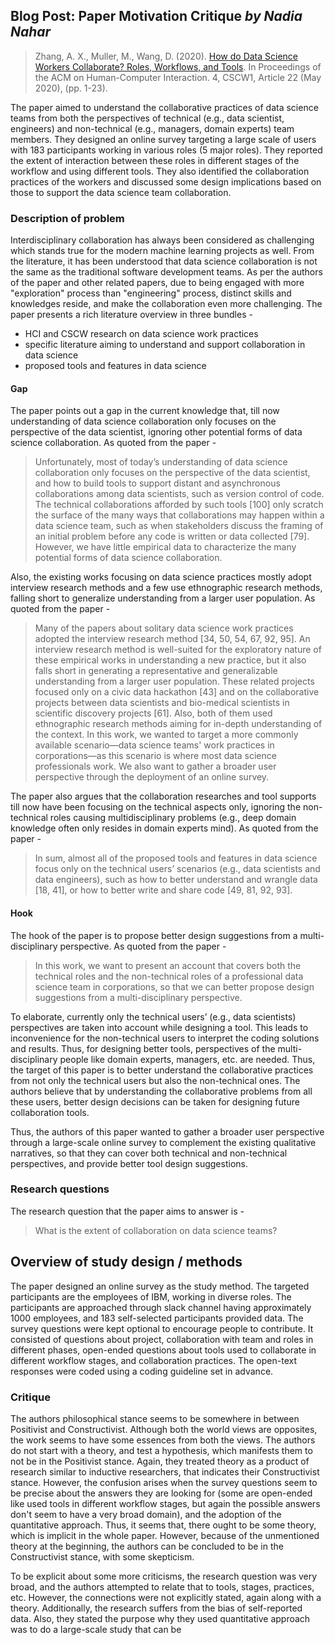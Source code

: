 ## Blog Post: Paper Motivation Critique  *by Nadia Nahar*

> Zhang, A. X., Muller, M., Wang, D. (2020). [How do Data Science Workers Collaborate? Roles,
Workflows, and Tools](https://doi.org/10.1145/3392826). In Proceedings of the ACM on Human-Computer Interaction. 4, CSCW1, Article 22 (May 2020), (pp. 1-23). 

The paper aimed to understand the collaborative practices of data science teams from both the perspectives of technical (e.g., data scientist, engineers) and non-technical (e.g., managers, domain experts) team members. They designed an online survey targeting a large scale of users with 183 participants working in various roles (5 major roles). They reported the extent of interaction between these roles in different stages of the workflow and using different tools. They also identified the collaboration practices of the workers and discussed some design implications based on those to support the data science team collaboration.

### Description of problem

Interdisciplinary collaboration has always been considered as challenging which stands true for the modern machine learning projects as well. From the literature, it has been understood that data science collaboration is not the same as the traditional software development teams. As per the authors of the paper and other related papers, due to being engaged with more "exploration" process than "engineering" process, distinct skills and knowledges reside, and make the collaboration even more challenging.
The paper presents a rich literature overview in three bundles -
- HCI and CSCW research on data science work practices
- specific literature aiming to understand and support collaboration in data science
- proposed tools and features in data science 

#### Gap
The paper points out a gap in the current knowledge that, till now understanding of data science collaboration only focuses on the perspective of the data scientist, ignoring other potential forms of data science collaboration. As quoted from the paper -

> Unfortunately, most of today’s understanding of data science collaboration only focuses on the perspective of the data scientist, and how to build tools to support distant and asynchronous collaborations among data scientists, such as version control of code. The technical collaborations afforded by such tools [100] only scratch the surface of the many ways that collaborations may happen within a data science team, such as when stakeholders discuss the framing of an initial problem before any code is written or data collected [79]. However, we have little empirical data to characterize the many potential forms of data science collaboration.

Also, the existing works focusing on data science practices mostly adopt interview research methods and a few use ethnographic research methods, falling short to generalize understanding from a larger user population. As quoted from the paper -
> Many of the papers about solitary data science work practices adopted the interview research method [34, 50, 54, 67, 92, 95]. An interview research method is well-suited for the exploratory nature of these empirical works in understanding a new practice, but it also falls short in generating a representative and generalizable understanding from a larger user population.
> These related projects focused only on a civic data hackathon [43] and on the collaborative projects between data scientists and bio-medical scientists in scientific discovery projects [61]. Also, both of them used ethnographic research methods aiming for in-depth understanding of the context. In this work, we wanted to target a more commonly available scenario—data science teams' work practices in corporations—as this scenario is where most data science professionals work. We also want to gather a broader user perspective through the deployment of an online survey.

The paper also argues that the collaboration researches and tool supports till now have been focusing on the technical aspects only, ignoring the non-technical roles causing multidisciplinary problems (e.g., deep domain knowledge often only resides in domain experts mind). As quoted from the paper -

> In sum, almost all of the proposed tools and features in data science focus only on the technical users’ scenarios (e.g., data scientists and data engineers), such as how to better understand and wrangle data [18, 41], or how to better write and share code [49, 81, 92, 93].

#### Hook
The hook of the paper is to propose better design suggestions from a multi-disciplinary perspective. As quoted from the paper -
> In this work, we want to present an account that covers both the technical roles and the non-technical roles of a professional data science team in corporations, so that we can better propose design suggestions from a multi-disciplinary perspective.

To elaborate, currently only the technical users’ (e.g., data scientists) perspectives are taken into account while designing a tool. This leads to inconvenience for the non-technical users to interpret the coding solutions and results. Thus, for designing better tools, perspectives of the multi-disciplinary people like domain experts, managers, etc. are needed. Thus, the target of this paper is to better understand the collaborative practices from not only the technical users but also the non-technical ones. The authors believe that by understanding the collaborative problems from all these users, better design decisions can be taken for designing future collaboration tools.

Thus, the authors of this paper wanted to gather a broader user perspective through a large-scale online survey to complement the existing qualitative narratives, so that they can cover both technical and non-technical perspectives, and provide better tool design suggestions.

### Research questions
The research question that the paper aims to answer is -
> What is the extent of collaboration on data science teams?

## Overview of study design / methods 

The paper designed an online survey as the study method. The targeted participants are the employees of IBM, working in diverse roles. The participants are approached through slack channel having approximately 1000 employees, and 183 self-selected participants provided data. The survey questions were kept optional to encourage people to contribute. It consisted of questions about project, collaboration with team and roles in different phases, open-ended questions about tools used to collaborate in different workflow stages, and collaboration practices. The open-text responses were coded using a coding guideline set in advance.

### Critique

The authors philosophical stance seems to be somewhere in between Positivist and Constructivist. Although both the world views are opposites, the work seems to have some essences from both the views. The authors do not start with a theory, and test a hypothesis, which manifests them to not be in the Positivist stance. Again, they treated theory as a product of research similar to inductive researchers, that indicates their Constructivist stance. However, the confusion arises when the survey questions seem to be precise about the answers they are looking for (some are open-ended like used tools in different workflow stages, but again the possible answers don't seem to have a very broad domain), and the adoption of the quantitative approach. Thus, it seems that, there ought to be some theory, which is implicit in the whole paper. However, because of the unmentioned theory at the beginning, the authors can be concluded to be in the Constructivist stance, with some skepticism.

To be explicit about some more criticisms, the research question was very broad, and the authors attempted to relate that to tools, stages, practices, etc. However, the connections were not explicitly stated, again along with a theory. Additionally, the research suffers from the bias of self-reported data. Also, they stated the purpose why they used quantitative approach was to do a large-scale study that can be 
